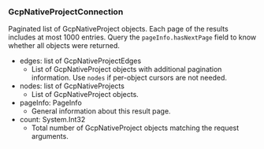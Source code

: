 ### GcpNativeProjectConnection
Paginated list of GcpNativeProject objects. Each page of the results includes at most 1000 entries. Query the `pageInfo.hasNextPage` field to know whether all objects were returned.

- edges: list of GcpNativeProjectEdges
  - List of GcpNativeProject objects with additional pagination information. Use `nodes` if per-object cursors are not needed.
- nodes: list of GcpNativeProjects
  - List of GcpNativeProject objects.
- pageInfo: PageInfo
  - General information about this result page.
- count: System.Int32
  - Total number of GcpNativeProject objects matching the request arguments.
